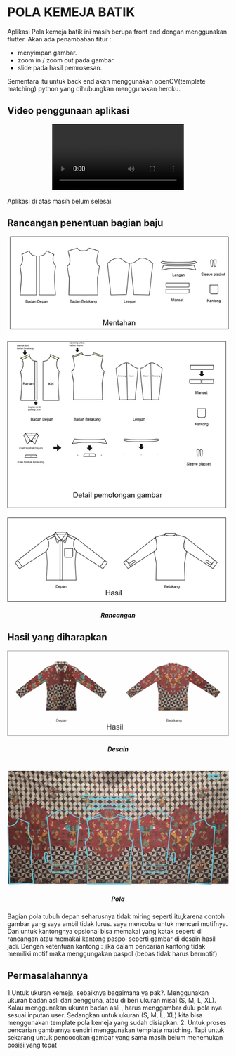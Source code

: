 # POLA KEMEJA BATIK 

Aplikasi Pola kemeja batik ini masih berupa front end dengan menggunakan flutter.
Akan ada penambahan fitur :
- menyimpan gambar.
- zoom in / zoom out pada gambar.
- slide pada hasil pemrosesan.

Sementara itu untuk back end akan menggunakan openCV(template matching) python yang dihubungkan menggunakan heroku. 

## Video penggunaan aplikasi
<p align ="center">
  <video controls>
    <source src="readme/Screenrecorder.mp4" type="video/mp4">
  </video>
  </br>
 </p>
 Aplikasi di atas masih belum selesai. 

## Rancangan penentuan bagian baju
<p align ="center">
  <img src="readme/rancangan.jpg"/>
  <h5 align ="center">Rancangan</h5>

</p>

## Hasil yang diharapkan
<p align ="center">
  <img src="readme/desain.png"/>
  <h5 align ="center">Desain</h5>
  </br>
  <img src="readme/pola.png"/>
  <h5 align ="center">Pola</h5>
</p>
Bagian pola tubuh depan seharusnya tidak miring seperti itu,karena contoh gambar yang saya ambil tidak lurus. saya mencoba untuk mencari motifnya.
Dan untuk kantongnya opsional bisa memakai yang kotak seperti di rancangan atau memakai kantong paspol seperti gambar di desain hasil jadi. 
Dengan ketentuan kantong : jika dalam pencarian kantong tidak memiliki motif maka menggungakan paspol (bebas tidak harus bermotif)

## Permasalahannya
1.Untuk ukuran kemeja, sebaiknya bagaimana ya pak?. Menggunakan ukuran badan asli dari pengguna, atau  di beri ukuran misal (S, M, L, XL). Kalau menggunakan ukuran badan asli , harus menggambar dulu pola nya sesuai inputan user. Sedangkan untuk ukuran (S, M, L, XL) kita bisa menggunakan template pola kemeja yang sudah disiapkan.
2. Untuk proses pencarian gambarnya sendiri menggunakan template matching. Tapi untuk sekarang untuk pencocokan gambar yang sama masih belum menemukan posisi yang tepat
